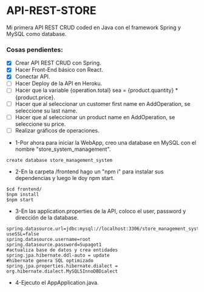 # API-REST-STORE

Mi primera API REST CRUD coded en Java con el framework Spring y MySQL como database.

### Cosas pendientes:

- [x] Crear API REST CRUD con Spring.
- [x] Hacer Front-End básico con React.
- [x] Conectar API.
- [ ] Hacer Deploy de la API en Heroku.
- [ ] Hacer que la variable {operation.total} sea = {product.quantity} * {product.price}.
- [ ] Hacer que al seleccionar un customer first name en AddOperation, se seleccione su last name.
- [ ] Hacer que al seleccionar un product name en AddOperation, se seleccione su price.
- [ ] Realizar gráficos de operaciones.

- 1-Por ahora para iniciar la WebApp, creo una database en MySQL con el nombre "store_system_management". 
```
create database store_management_system
```
- 2-En la carpeta /frontend hago un "npm i" para instalar sus dependencias y luego le doy npm start.
```
$cd frontend/
$npm install
$npm start
```
- 3-En las application.properties de la API, coloco el user, password y dirección de la database.
```
spring.datasource.url=jdbc:mysql://localhost:3306/store_management_system?useSSL=false
spring.datasource.username=root
spring.datasource.password=Supagot1
#actualiza base de datos y crea entidades
spring.jpa.hibernate.ddl-auto = update
#hibernate genera SQL optimizado
spring.jpa.properties.hibernate.dialect = org.hibernate.dialect.MySQL5InnoDBDialect
```
- 4-Ejecuto el AppApplication.java.


